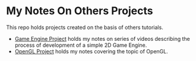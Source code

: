 # My Notes On Others Projects

This repo holds projects created on the basis of others tutorials.
- [Game Engine Project](GameEngine/README.txt) holds my notes on series of videos describing the process of development of a simple 2D Game Engine.
- [OpenGL Project](OpenGL/README.md) holds my notes covering the topic of OpenGL.
